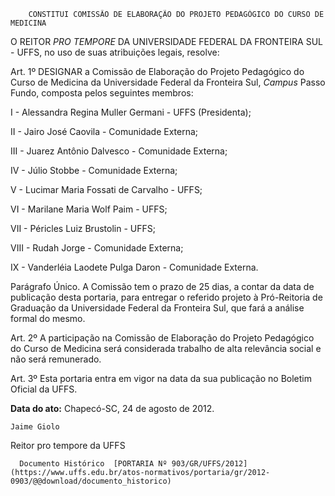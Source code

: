         CONSTITUI COMISSÃO DE ELABORAÇÃO DO PROJETO PEDAGÓGICO DO CURSO DE MEDICINA  

O REITOR *PRO TEMPORE* DA UNIVERSIDADE FEDERAL DA FRONTEIRA SUL - UFFS, no uso de suas atribuições legais, resolve:

 Art. 1º DESIGNAR a Comissão de Elaboração do Projeto Pedagógico do Curso de Medicina da Universidade Federal da Fronteira Sul, *Campus* Passo Fundo, composta pelos seguintes membros:

 I - Alessandra Regina Muller Germani - UFFS (Presidenta);

 II - Jairo José Caovila - Comunidade Externa;

 III - Juarez Antônio Dalvesco - Comunidade Externa;

 IV - Júlio Stobbe - Comunidade Externa;

 V - Lucimar Maria Fossati de Carvalho - UFFS;

 VI - Marilane Maria Wolf Paim - UFFS;

 VII - Péricles Luiz Brustolin - UFFS;

 VIII - Rudah Jorge - Comunidade Externa;

 IX - Vanderléia Laodete Pulga Daron - Comunidade Externa.

 Parágrafo Único. A Comissão tem o prazo de 25 dias, a contar da data de publicação desta portaria, para entregar o referido projeto à Pró-Reitoria de Graduação da Universidade Federal da Fronteira Sul, que fará a análise formal do mesmo.

 Art. 2º A participação na Comissão de Elaboração do Projeto Pedagógico do Curso de Medicina será considerada trabalho de alta relevância social e não será remunerado.

 Art. 3º Esta portaria entra em vigor na data da sua publicação no Boletim Oficial da UFFS.

  

   **Data do ato:** Chapecó-SC, 24 de agosto de 2012.   
 

    Jaime Giolo   
 Reitor pro tempore da UFFS 

      Documento Histórico  [PORTARIA Nº 903/GR/UFFS/2012](https://www.uffs.edu.br/atos-normativos/portaria/gr/2012-0903/@@download/documento_historico)     
      